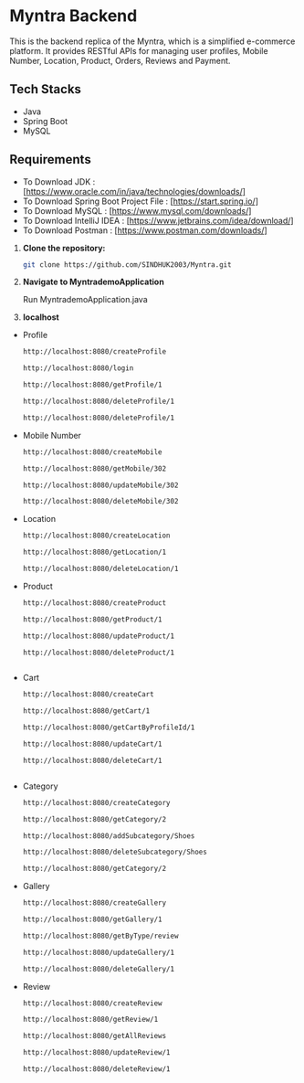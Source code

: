 # Myntra Backend

This is the backend replica of the Myntra, which is a simplified e-commerce platform. It provides RESTful APIs for managing user profiles, Mobile Number, Location, Product, Orders, Reviews and Payment.


## Tech Stacks

- Java
- Spring Boot
- MySQL

## Requirements

- To Download JDK : [https://www.oracle.com/in/java/technologies/downloads/]
- To Download Spring Boot Project File : [https://start.spring.io/]
- To Download MySQL : [https://www.mysql.com/downloads/]
- To Download IntelliJ IDEA : [https://www.jetbrains.com/idea/download/]
- To Download Postman : [https://www.postman.com/downloads/]


1. **Clone the repository:**

   ```bash
   git clone https://github.com/SINDHUK2003/Myntra.git
   
2. **Navigate to MyntrademoApplication**

   Run MyntrademoApplication.java

3. **localhost**

- Profile
     
   ```bash
   http://localhost:8080/createProfile

   http://localhost:8080/login

   http://localhost:8080/getProfile/1

   http://localhost:8080/deleteProfile/1

   http://localhost:8080/deleteProfile/1


- Mobile Number

   ```bash
   http://localhost:8080/createMobile

   http://localhost:8080/getMobile/302

   http://localhost:8080/updateMobile/302

   http://localhost:8080/deleteMobile/302


- Location
  
  ```bash
  http://localhost:8080/createLocation

  http://localhost:8080/getLocation/1

  http://localhost:8080/deleteLocation/1


- Product
  
  ```bash
  http://localhost:8080/createProduct

  http://localhost:8080/getProduct/1

  http://localhost:8080/updateProduct/1

  http://localhost:8080/deleteProduct/1



- Cart
  
  ```bash
  http://localhost:8080/createCart

  http://localhost:8080/getCart/1

  http://localhost:8080/getCartByProfileId/1

  http://localhost:8080/updateCart/1

  http://localhost:8080/deleteCart/1



- Category
  
  ```bash
  http://localhost:8080/createCategory

  http://localhost:8080/getCategory/2

  http://localhost:8080/addSubcategory/Shoes

  http://localhost:8080/deleteSubcategory/Shoes

  http://localhost:8080/getCategory/2


- Gallery
  
  ```bash
  http://localhost:8080/createGallery

  http://localhost:8080/getGallery/1

  http://localhost:8080/getByType/review

  http://localhost:8080/updateGallery/1

  http://localhost:8080/deleteGallery/1


- Review
  
  ```bash
  http://localhost:8080/createReview

  http://localhost:8080/getReview/1

  http://localhost:8080/getAllReviews

  http://localhost:8080/updateReview/1

  http://localhost:8080/deleteReview/1





















